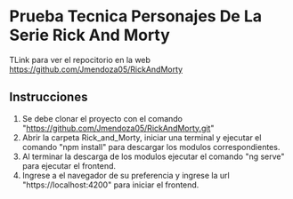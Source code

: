 # Prueba Tecnica Personajes De La Serie Rick And Morty

TLink para ver el repocitorio en la web https://github.com/Jmendoza05/RickAndMorty

## Instrucciones

1. Se debe clonar el proyecto con el comando "https://github.com/Jmendoza05/RickAndMorty.git"
4. Abrir la carpeta Rick_and_Morty, iniciar una terminal y ejecutar el comando "npm install" para descargar los modulos correspondientes.
5. Al terminar la descarga de los modulos ejecutar el comando "ng serve" para ejecutar el frontend.
6. Ingrese a el navegador de su preferencia y ingrese la url "https://localhost:4200" para iniciar el frontend.
